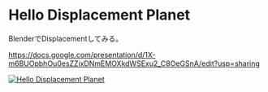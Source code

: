 # Hello Displacement Planet

BlenderでDisplacementしてみる。

https://docs.google.com/presentation/d/1X-m6BUOpbhOu0esZZixDNmEMOXkdWSExu2_C8OeGSnA/edit?usp=sharing


[![Hello Displacement Planet](https://img.youtube.com/vi/D0fKOGGNftY/0.jpg)](https://www.youtube.com/watch?v=D0fKOGGNftY)